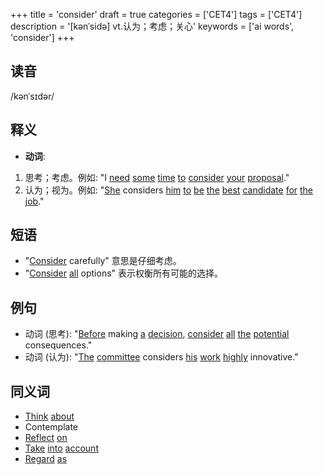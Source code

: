 +++
title = 'consider'
draft = true
categories = ['CET4']
tags = ['CET4']
description = '[kənˈsidə] vt.认为；考虑；关心'
keywords = ['ai words', 'consider']
+++

## 读音
/kənˈsɪdər/

## 释义
- **动词**:
1. 思考；考虑。例如: "I [need](/post/need/) [some](/post/some/) [time](/post/time/) [to](/post/to/) [consider](/post/consider/) [your](/post/your/) [proposal](/post/proposal/)."
2. 认为；视为。例如: "[She](/post/she/) considers [him](/post/him/) [to](/post/to/) [be](/post/be/) [the](/post/the/) [best](/post/best/) [candidate](/post/candidate/) [for](/post/for/) [the](/post/the/) [job](/post/job/)."

## 短语
- "[Consider](/post/consider/) carefully" 意思是仔细考虑。
- "[Consider](/post/consider/) [all](/post/all/) options" 表示权衡所有可能的选择。

## 例句
- 动词 (思考): "[Before](/post/before/) making [a](/post/a/) [decision](/post/decision/), [consider](/post/consider/) [all](/post/all/) [the](/post/the/) [potential](/post/potential/) consequences."
- 动词 (认为): "[The](/post/the/) [committee](/post/committee/) considers [his](/post/his/) [work](/post/work/) [highly](/post/highly/) innovative."

## 同义词
- [Think](/post/think/) [about](/post/about/)
- Contemplate
- [Reflect](/post/reflect/) [on](/post/on/)
- [Take](/post/take/) [into](/post/into/) [account](/post/account/)
- [Regard](/post/regard/) [as](/post/as/)
